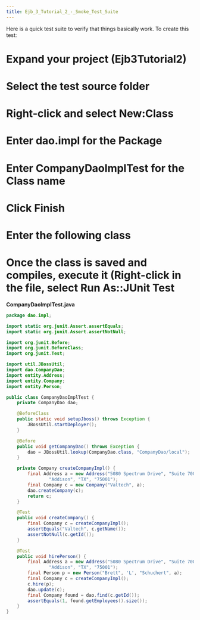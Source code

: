 ```yaml
---
title: Ejb_3_Tutorial_2_-_Smoke_Test_Suite
---
```

Here is a quick test suite to verify that things basically work. To create this test:
# Expand your project (**Ejb3Tutorial2**)
# Select the **test** source folder
# Right-click and select **New:Class**
# Enter **dao.impl** for the **Package**
# Enter **CompanyDaoImplTest** for the **Class name**
# Click **Finish**
# Enter the following class
# Once the class is saved and compiles, execute it (Right-click in the file, select **Run As::JUnit Test**

**CompanyDaoImplTest.java**
```java
package dao.impl;

import static org.junit.Assert.assertEquals;
import static org.junit.Assert.assertNotNull;

import org.junit.Before;
import org.junit.BeforeClass;
import org.junit.Test;

import util.JBossUtil;
import dao.CompanyDao;
import entity.Address;
import entity.Company;
import entity.Person;

public class CompanyDaoImplTest {
    private CompanyDao dao;

    @BeforeClass
    public static void setupJboss() throws Exception {
        JBossUtil.startDeployer();
    }

    @Before
    public void getCompanyDao() throws Exception {
        dao = JBossUtil.lookup(CompanyDao.class, "CompanyDao/local");
    }

    private Company createCompanyImpl() {
        final Address a = new Address("5080 Spectrum Drive", "Suite 700 West",
                "Addison", "TX", "75001");
        final Company c = new Company("Valtech", a);
        dao.createCompany(c);
        return c;
    }

    @Test
    public void createCompany() {
        final Company c = createCompanyImpl();
        assertEquals("Valtech", c.getName());
        assertNotNull(c.getId());
    }

    @Test
    public void hirePerson() {
        final Address a = new Address("5080 Spectrum Drive", "Suite 700 West",
                "Addison", "TX", "75001");
        final Person p = new Person("Brett", 'L', "Schuchert", a);
        final Company c = createCompanyImpl();
        c.hire(p);
        dao.update(c);
        final Company found = dao.find(c.getId());
        assertEquals(1, found.getEmployees().size());
    }
}
```
